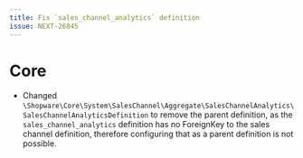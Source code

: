 ```yaml
---
title: Fix `sales_channel_analytics` definition
issue: NEXT-26845
---
```

# Core
* Changed `\Shopware\Core\System\SalesChannel\Aggregate\SalesChannelAnalytics\SalesChannelAnalyticsDefinition` to remove the parent definition, as the `sales_channel_analytics` definition has no ForeignKey to the sales channel definition, therefore configuring that as a parent definition is not possible.
